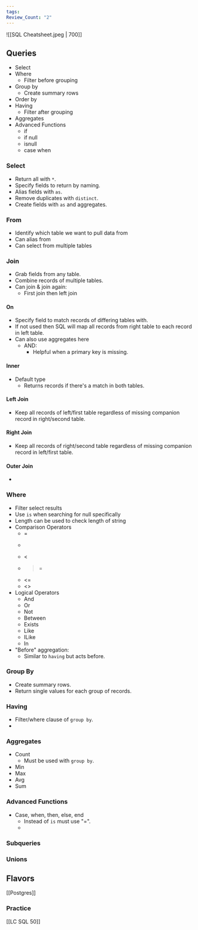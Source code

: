 ```yaml
---
tags: 
Review_Count: "2"
---
```

![[SQL Cheatsheet.jpeg | 700]]
## Queries

- Select
- Where
	- Filter before grouping
- Group by
	- Create summary rows
- Order by
- Having
	- Filter after grouping
- Aggregates
- Advanced Functions
	- if 
	- if null
	- isnull
	- case when
### Select
- Return all with `*`.
- Specify fields to return by naming.
- Alias fields with `as`.
- Remove duplicates with `distinct`.
- Create fields with `as` and aggregates.
### From
- Identify which table we want to pull data from
- Can alias from
- Can select from multiple tables
### Join
- Grab fields from any table.
- Combine records of multiple tables.
- Can join & join again:
	- First join then left join
#### On
- Specify field to match records of differing tables with.
- If not used then SQL will map all records from right table to each record in left table.
- Can also use aggregates here
	- AND: 
		- Helpful when a primary key is missing.
#### Inner
- Default type
	- Returns records if there's a match in both tables.
#### Left Join
- Keep all records of left/first table regardless of missing companion record in right/second table.
#### Right Join
- Keep all records of right/second table regardless of missing companion record in left/first table.
#### Outer Join
- 
### Where
- Filter select results
- Use `is` when searching for null specifically
- Length can be used to check length of string
- Comparison Operators
	- =
	- >
	- <
	- >=
	- <=
	- <>
- Logical Operators
	- And
	- Or
	- Not
	- Between
	- Exists
	- Like
	- ILike
	- In
- "Before" aggregation:
	- Similar to `having` but acts before.
### Group By
- Create summary rows.
- Return single values for each group of records.
### Having
- Filter/where clause of `group by`.
- 
### Aggregates
- Count
	- Must be used with `group by`.
- Min
- Max
- Avg
- Sum

### Advanced Functions
- Case, when, then, else, end
	- Instead of `is` must use "=".
	- 

### Subqueries

### Unions


## Flavors
[[Postgres]]
### Practice

[[LC SQL 50]]
